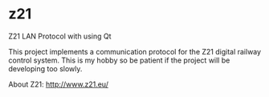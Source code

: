 # z21
Z21 LAN Protocol with using Qt

This project implements a communication protocol for the Z21 digital railway control system.
This is my hobby so be patient if the project will be developing too slowly.

About Z21: http://www.z21.eu/